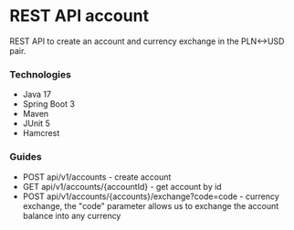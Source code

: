# REST API account
REST API to create an account
and currency exchange in the PLN<->USD pair.

### Technologies

* Java 17
* Spring Boot 3
* Maven 
* JUnit 5
* Hamcrest

### Guides

* POST api/v1/accounts - create account
* GET api/v1/accounts/{accountId} - get account by id
* POST api/v1/accounts/{accounts}/exchange?code=code - currency exchange, the "code" parameter allows us to exchange the account balance into any currency
